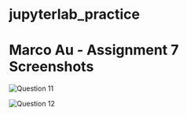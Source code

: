 # jupyterlab_practice

# Marco Au - Assignment 7 Screenshots

![Question 11](question_11.jpg)

![Question 12](question_12.jpg)
